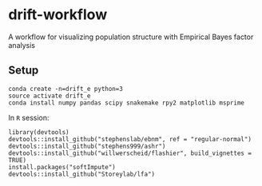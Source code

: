 # drift-workflow

A workflow for visualizing population structure with Empirical Bayes factor analysis

## Setup

```
conda create -n=drift_e python=3
source activate drift_e
conda install numpy pandas scipy snakemake rpy2 matplotlib msprime
```

In `R` session:

```
library(devtools)
devtools::install_github("stephenslab/ebnm", ref = "regular-normal")
devtools::install_github("stephens999/ashr")
devtools::install_github("willwerscheid/flashier", build_vignettes = TRUE)
install.packages("softImpute")
devtools::install_github("Storeylab/lfa")
```
